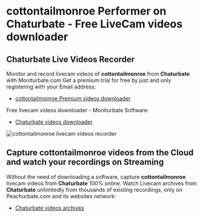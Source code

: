 # cottontailmonroe Performer on Chaturbate - Free LiveCam videos downloader

## Chaturbate Live Videos Recorder

Monitor and record livecam videos of **cottontailmonroe** from **Chaturbate** with Moniturbate.com
Get a premium trial for free by just and only registering with your Email address:
* [cottontailmonroe Premium videos downloader](https://moniturbate.com/request-demo-licence-key.html)

Free livecam videos downloader - Moniturbate Software:
* [Chaturbate videos downloader](https://moniturbate.com/moniturbate-download-software.html)

![cottontailmonroe livecam videos recorder](https://peachurnet.com/templates/moniturbate-software.png)


## Capture cottontailmonroe videos from the Cloud and watch your recordings on Streaming

Without the need of downloading a software, capture **cottontailmonroe** livecam videos from **Chaturbate** 100% online.
Watch Livecam archives from **Chaturbate** unlimitedly from thousands of existing recordings, only on Peachurbate.com and its websites network:
* [Chaturbate videos archives](https://peachurnet.com/)